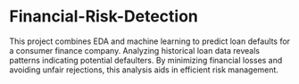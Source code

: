 # Financial-Risk-Detection
 This project combines EDA and machine learning to predict loan defaults for a consumer finance company. Analyzing historical loan data reveals patterns indicating potential defaulters. By minimizing financial losses and avoiding unfair rejections, this analysis aids in efficient risk management.
